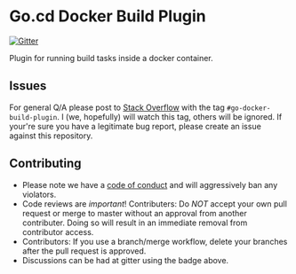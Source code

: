 # Go.cd Docker Build Plugin

[![Gitter](https://img.shields.io/gitter/room/nwjs/nw.js.svg)](https://gitter.im/go-docker-build-plugin/Lobby)

Plugin for running build tasks inside a docker container.

## Issues

For general Q/A please post to [Stack Overflow](http://stackoverflow.com/) with the tag `#go-docker-build-plugin`. I
(we, hopefully) will watch this tag, others will be ignored. If your're sure you have a legitimate bug report, please
create an issue against this repository.

## Contributing

* Please note we have a [code of conduct](./code_of_conduct.md) and will aggressively ban any violators.
* Code reviews are *important*! Contributers: Do *NOT* accept your own pull request or merge to master  without an
  approval from another contributer. Doing so will result in an immediate removal from contributor access.
* Contributors: If you use a branch/merge workflow, delete your branches after the pull request is approved.
* Discussions can be had at gitter using the badge above.
